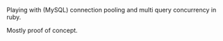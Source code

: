 Playing with (MySQL) connection pooling and multi query concurrency in ruby.

Mostly proof of concept.
